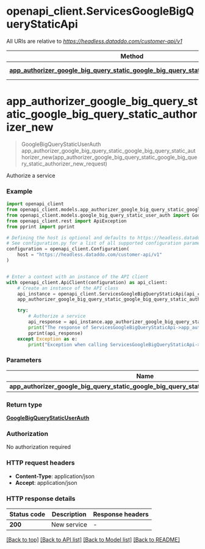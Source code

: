 # openapi_client.ServicesGoogleBigQueryStaticApi

All URIs are relative to *https://headless.dataddo.com/customer-api/v1*

Method | HTTP request | Description
------------- | ------------- | -------------
[**app_authorizer_google_big_query_static_google_big_query_static_authorizer_new**](ServicesGoogleBigQueryStaticApi.md#app_authorizer_google_big_query_static_google_big_query_static_authorizer_new) | **POST** /services/google_big_query_static | Authorize a service


# **app_authorizer_google_big_query_static_google_big_query_static_authorizer_new**
> GoogleBigQueryStaticUserAuth app_authorizer_google_big_query_static_google_big_query_static_authorizer_new(app_authorizer_google_big_query_static_google_big_query_static_authorizer_new_request)

Authorize a service

### Example


```python
import openapi_client
from openapi_client.models.app_authorizer_google_big_query_static_google_big_query_static_authorizer_new_request import AppAuthorizerGoogleBigQueryStaticGoogleBigQueryStaticAuthorizerNewRequest
from openapi_client.models.google_big_query_static_user_auth import GoogleBigQueryStaticUserAuth
from openapi_client.rest import ApiException
from pprint import pprint

# Defining the host is optional and defaults to https://headless.dataddo.com/customer-api/v1
# See configuration.py for a list of all supported configuration parameters.
configuration = openapi_client.Configuration(
    host = "https://headless.dataddo.com/customer-api/v1"
)


# Enter a context with an instance of the API client
with openapi_client.ApiClient(configuration) as api_client:
    # Create an instance of the API class
    api_instance = openapi_client.ServicesGoogleBigQueryStaticApi(api_client)
    app_authorizer_google_big_query_static_google_big_query_static_authorizer_new_request = openapi_client.AppAuthorizerGoogleBigQueryStaticGoogleBigQueryStaticAuthorizerNewRequest() # AppAuthorizerGoogleBigQueryStaticGoogleBigQueryStaticAuthorizerNewRequest | 

    try:
        # Authorize a service
        api_response = api_instance.app_authorizer_google_big_query_static_google_big_query_static_authorizer_new(app_authorizer_google_big_query_static_google_big_query_static_authorizer_new_request)
        print("The response of ServicesGoogleBigQueryStaticApi->app_authorizer_google_big_query_static_google_big_query_static_authorizer_new:\n")
        pprint(api_response)
    except Exception as e:
        print("Exception when calling ServicesGoogleBigQueryStaticApi->app_authorizer_google_big_query_static_google_big_query_static_authorizer_new: %s\n" % e)
```



### Parameters


Name | Type | Description  | Notes
------------- | ------------- | ------------- | -------------
 **app_authorizer_google_big_query_static_google_big_query_static_authorizer_new_request** | [**AppAuthorizerGoogleBigQueryStaticGoogleBigQueryStaticAuthorizerNewRequest**](AppAuthorizerGoogleBigQueryStaticGoogleBigQueryStaticAuthorizerNewRequest.md)|  | 

### Return type

[**GoogleBigQueryStaticUserAuth**](GoogleBigQueryStaticUserAuth.md)

### Authorization

No authorization required

### HTTP request headers

 - **Content-Type**: application/json
 - **Accept**: application/json

### HTTP response details

| Status code | Description | Response headers |
|-------------|-------------|------------------|
**200** | New service |  -  |

[[Back to top]](#) [[Back to API list]](../README.md#documentation-for-api-endpoints) [[Back to Model list]](../README.md#documentation-for-models) [[Back to README]](../README.md)

